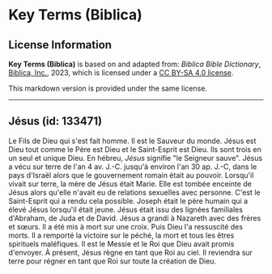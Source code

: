 # Key Terms (Biblica)

## License Information

**Key Terms (Biblica)** is based on and adapted from: _Biblica Bible Dictionary_, [Biblica, Inc.](https://www.biblica.com/), 2023, which is licensed under a [CC BY-SA 4.0 license](https://creativecommons.org/licenses/by-sa/4.0/legalcode.en).

This markdown version is provided under the same license.



--------------------------------

## Jésus (id: 133471)

Le Fils de Dieu qui s'est fait homme. Il est le Sauveur du monde. Jésus est Dieu tout comme le Père est Dieu et le Saint\-Esprit est Dieu. Ils sont trois en un seul et unique Dieu. En hébreu, *Jésus* signifie "le Seigneur sauve". Jésus a vécu sur terre de l'an 4 av. J.\-C. jusqu'à environ l'an 30 ap. J.\-C, dans le pays d'Israël alors que le gouvernement romain était au pouvoir. Lorsqu'il vivait sur terre, la mère de Jésus était Marie. Elle est tombée enceinte de Jésus alors qu'elle n'avait eu de relations sexuelles avec personne. C'est le Saint\-Esprit qui a rendu cela possible. Joseph était le père humain qui a élevé Jésus lorsqu'il était jeune. Jésus était issu des lignées familiales d'Abraham, de Juda et de David. Jésus a grandi à Nazareth avec des frères et sœurs. Il a été mis à mort sur une croix. Puis Dieu l'a ressuscité des morts. Il a remporté la victoire sur le péché, la mort et tous les êtres spirituels maléfiques. Il est le Messie et le Roi que Dieu avait promis d'envoyer. À présent, Jésus règne en tant que Roi au ciel. Il reviendra sur terre pour régner en tant que Roi sur toute la création de Dieu.


